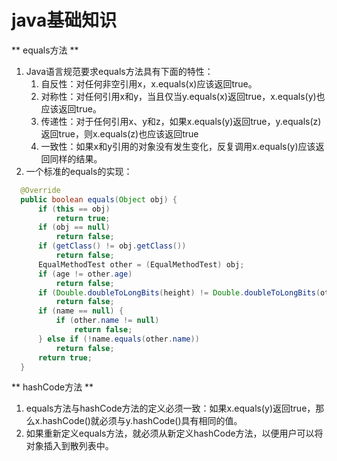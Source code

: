 java基础知识
=========

** equals方法 **
1. Java语言规范要求equals方法具有下面的特性：
    1. 自反性：对任何非空引用x，x.equals(x)应该返回true。
    2. 对称性：对任何引用x和y，当且仅当y.equals(x)返回true，x.equals(y)也应该返回true。
    3. 传递性：对于任何引用x、y和z，如果x.equals(y)返回true，y.equals(z)返回true，则x.equals(z)也应该返回true
    4. 一致性：如果x和y引用的对象没有发生变化，反复调用x.equals(y)应该返回同样的结果。
2. 一个标准的equals的实现：
  ```java
    @Override
    public boolean equals(Object obj) {
        if (this == obj)
            return true;
        if (obj == null)
            return false;
        if (getClass() != obj.getClass())
            return false;
        EqualMethodTest other = (EqualMethodTest) obj;
        if (age != other.age)
            return false;
        if (Double.doubleToLongBits(height) != Double.doubleToLongBits(other.height))
            return false;
        if (name == null) {
            if (other.name != null)
                return false;
        } else if (!name.equals(other.name))
            return false;
        return true;
    }
  ```

  ** hashCode方法 **
  1. equals方法与hashCode方法的定义必须一致：如果x.equals(y)返回true，那么x.hashCode()就必须与y.hashCode()具有相同的值。
  2. 如果重新定义equals方法，就必须从新定义hashCode方法，以便用户可以将对象插入到散列表中。
